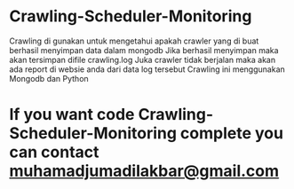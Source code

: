 # Crawling-Scheduler-Monitoring
Crawling di gunakan untuk mengetahui apakah crawler yang di buat berhasil menyimpan data dalam mongodb
Jika berhasil menyimpan maka akan tersimpan difile crawling.log
Juka crawler tidak berjalan maka akan ada report di websie anda dari data log tersebut
Crawling ini menggunakan Mongodb dan Python 
# If you want code Crawling-Scheduler-Monitoring complete you can contact muhamadjumadilakbar@gmail.com
